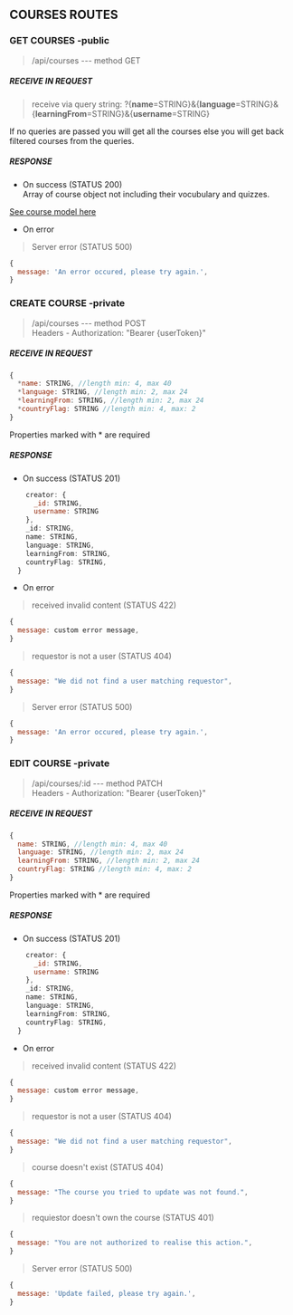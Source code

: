## COURSES ROUTES

### GET COURSES -public

> /api/courses   --- method GET <br/>

##### RECEIVE IN REQUEST

> receive via query string: ?{**name**=STRING}&{**language**=STRING}&{**learningFrom**=STRING}&{**username**=STRING} <br/>

If no queries are passed you will get all the courses else you will get back filtered courses from the queries.

##### RESPONSE

*  On success (STATUS 200) <br />
 Array of course object not including their vocubulary and quizzes. <br />
 
 [See course model here](../../models/course.js)

*  On error

> Server error (STATUS 500)
```javascript
{
  message: 'An error occured, please try again.',
}
```

### CREATE COURSE -private

> /api/courses   --- method POST </br>
> Headers - Authorization: "Bearer {userToken}"

##### RECEIVE IN REQUEST

```javascript
{
  *name: STRING, //length min: 4, max 40
  *language: STRING, //length min: 2, max 24
  *learningFrom: STRING, //length min: 2, max 24
  *countryFlag: STRING //length min: 4, max: 2
}
```
Properties marked with * are required

##### RESPONSE

*  On success (STATUS 201)
```javascript
    creator: {
      _id: STRING,
      username: STRING
    },
    _id: STRING,
    name: STRING,
    language: STRING,
    learningFrom: STRING,
    countryFlag: STRING,
  }
```
*  On error

> received invalid content (STATUS 422)
```javascript
{
  message: custom error message,
}
```

> requestor is not a user (STATUS 404)
```javascript
{
  message: "We did not find a user matching requestor",
}
```

> Server error (STATUS 500)
```javascript
{
  message: 'An error occured, please try again.',
}
```


### EDIT COURSE -private

> /api/courses/:id   --- method PATCH </br>
> Headers - Authorization: "Bearer {userToken}"

##### RECEIVE IN REQUEST

```javascript
{
  name: STRING, //length min: 4, max 40
  language: STRING, //length min: 2, max 24
  learningFrom: STRING, //length min: 2, max 24
  countryFlag: STRING //length min: 4, max: 2
}
```
Properties marked with * are required

##### RESPONSE

*  On success (STATUS 201)
```javascript
    creator: {
      _id: STRING,
      username: STRING
    },
    _id: STRING,
    name: STRING,
    language: STRING,
    learningFrom: STRING,
    countryFlag: STRING,
  }
```
*  On error

> received invalid content (STATUS 422)
```javascript
{
  message: custom error message,
}
```

> requestor is not a user (STATUS 404)
```javascript
{
  message: "We did not find a user matching requestor",
}
```

> course doesn't exist (STATUS 404)
```javascript
{
  message: "The course you tried to update was not found.",
}
```

> requiestor doesn't own the course (STATUS 401)
```javascript
{
  message: "You are not authorized to realise this action.",
}
```

> Server error (STATUS 500)
```javascript
{
  message: 'Update failed, please try again.',
}
```

